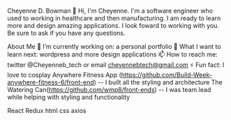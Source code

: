 Cheyenne D. Bowman
👋 Hi, I'm Cheyenne. I'm a software engineer who used to working in healthcare and then manufacturing.
I am ready to learn more and design amazing applications. I look foward to working with you. Be sure to ask if you have any questions.


About Me
🔭 I’m currently working on: a personal portfolio
🤔 What I want to learn next: wordpress and more design applications
📫 How to reach me: twitter @Cheyenneb_tech or email cheyennebtech@gmail.com
⚡ Fun fact: I love to cosplay
Anywhere Fitness App (https://github.com/Build-Week-anywhere-fitness-6/front-end) -- I built all the styling and architecture 
The Watering Can(https://github.com/wmp8/front-ends) -- I was team lead while helping with styling and functionality



React
Redux
html
css
axios


